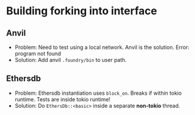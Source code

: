 # Building forking into interface

## Anvil
- Problem: Need to test using a local network. Anvil is the solution. Error: program not found
- Solution: Add anvil `.foundry/bin` to user path.

## Ethersdb
- Problem: Ethersdb instantiation uses `block_on`. Breaks if within tokio runtime. Tests are inside tokio runtime!
- Solution: Do `EthersDb::<basic>` inside a separate __non-tokio__ thread.